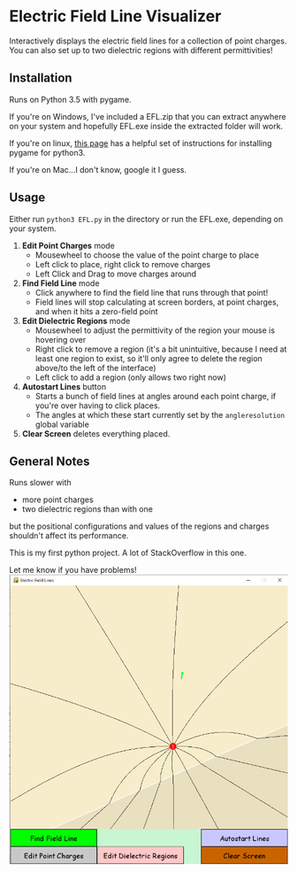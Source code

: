 Electric Field Line Visualizer
===
Interactively displays the electric field lines for a collection of point charges. You can also set up to two dielectric regions with different permittivities!

Installation
---
Runs on Python 3.5 with pygame.

If you're on Windows, I've included a EFL.zip that you can extract anywhere on your system and hopefully EFL.exe inside the extracted folder will work.

If you're on linux, [this page](http://askubuntu.com/questions/401342/how-to-download-pygame-in-python3-3 "StackOverflow") has a helpful set of instructions for installing pygame for python3.

If you're on Mac...I don't know, google it I guess.

Usage
----
Either run `python3 EFL.py` in the directory or run the EFL.exe, depending on your system.

 1. **Edit Point Charges** mode
    * Mousewheel to choose the value of the point charge to place
    * Left click to place, right click to remove charges
    * Left Click and Drag to move charges around
 2. **Find Field Line** mode
    * Click anywhere to find the field line that runs through that point!
    * Field lines will stop calculating at screen borders, at point charges, and when it hits a zero-field point
 3. **Edit Dielectric Regions** mode
    * Mousewheel to adjust the permittivity of the region your mouse is hovering over
    * Right click to remove a region (it's a bit unintuitive, because I need at least one region to exist, so it'll only agree to delete the region above/to the left of the interface)
    * Left click to add a region (only allows two right now)
 4. **Autostart Lines** button
    * Starts a bunch of field lines at angles around each point charge, if you're over having to click places.
    * The angles at which these start currently set by the `angleresolution` global variable
 5. **Clear Screen** deletes everything placed.

General Notes
---
Runs slower with
- more point charges
- two dielectric regions than with one

but the positional configurations and values of the regions and charges shouldn't affect its performance.


This is my first python project. A lot of StackOverflow in this one.

Let me know if you have problems!
![A Screenshot](ELF_screencapture.png)